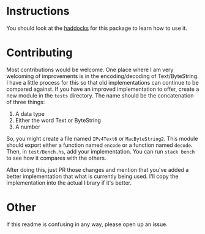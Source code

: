 # Instructions

You should look at the [haddocks](http://hackage.haskell.org/package/ip) for this 
package to learn how to use it.

# Contributing

Most contributions would be welcome. One place where I am very welcoming of 
improvements is in the encoding/decoding of Text/ByteString. I have a little 
process for this so that old implementations can continue to be compared
against. If you have an improved implementation to offer, create a new module 
in the `tests` directory. The name should be the concatenation of three things:

1. A data type
2. Either the word Text or ByteString
3. A number

So, you might create a file named `IPv4Text6` or `MacByteString2`. This module
should export either a function named `encode` or a function named `decode`.
Then, in `test/Bench.hs`, add your implementation. You can run `stack bench`
to see how it compares with the others.

After doing this, just PR those changes and mention that you've added a better
implementation that what is currently being used. I'll copy the implementation
into the actual library if it's better.

# Other

If this readme is confusing in any way, please open up an issue.

